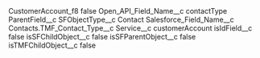 <?xml version="1.0" encoding="UTF-8"?>
<CustomMetadata xmlns="http://soap.sforce.com/2006/04/metadata" xmlns:xsi="http://www.w3.org/2001/XMLSchema-instance" xmlns:xsd="http://www.w3.org/2001/XMLSchema">
    <label>CustomerAccount_f8</label>
    <protected>false</protected>
    <values>
        <field>Open_API_Field_Name__c</field>
        <value xsi:type="xsd:string">contactType</value>
    </values>
    <values>
        <field>ParentField__c</field>
        <value xsi:nil="true"/>
    </values>
    <values>
        <field>SFObjectType__c</field>
        <value xsi:type="xsd:string">Contact</value>
    </values>
    <values>
        <field>Salesforce_Field_Name__c</field>
        <value xsi:type="xsd:string">Contacts.TMF_Contact_Type__c</value>
    </values>
    <values>
        <field>Service__c</field>
        <value xsi:type="xsd:string">customerAccount</value>
    </values>
    <values>
        <field>isIdField__c</field>
        <value xsi:type="xsd:boolean">false</value>
    </values>
    <values>
        <field>isSFChildObject__c</field>
        <value xsi:type="xsd:boolean">false</value>
    </values>
    <values>
        <field>isSFParentObject__c</field>
        <value xsi:type="xsd:boolean">false</value>
    </values>
    <values>
        <field>isTMFChildObject__c</field>
        <value xsi:type="xsd:boolean">false</value>
    </values>
</CustomMetadata>
